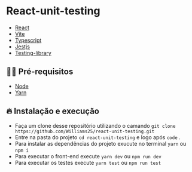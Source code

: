 # React-unit-testing

- [React](https://pt-br.reactjs.org/)
- [Vite](https://vitejs.dev/)
- [Typescript](https://www.typescriptlang.org/)
- [Jestjs](https://jestjs.io/pt-BR/)
- [Testing-library](https://testing-library.com/)

## ✋🏻 Pré-requisitos

- [Node](https://nodejs.org/en/)
- [Yarn](https://yarnpkg.com/getting-started/)

## 🔥 Instalação e execução

- Faça um clone desse repositório utilizando o camando `git clone https://github.com/Williams25/react-unit-testing.git`
- Entre na pasta do projeto `cd react-unit-testing` e logo após `code` .
- Para instalar as dependências do projeto exucute no terminal `yarn` ou `npm i`
- Para executar o front-end execute `yarn dev` ou `npm run dev`
- Para executar os testes execute `yarn test` ou `npm run test`
